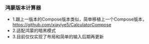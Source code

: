 ### 鸿蒙版本计算器
- 1.跟上一版本的Compose版本类似，简单移植上一个Compose版本，https://github.com/xiayiye5/CalculatorCompose
- 2.适配鸿蒙的暗黑模式
- 3.目前仅仅实现了布局和简单的输入后期再更新